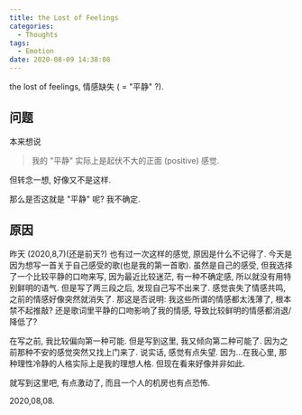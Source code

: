 ```yaml
---
title: the Lost of Feelings
categories:
  - Thoughts
tags:
  - Emotion
date: 2020-08-09 14:38:08
---
```

the lost of feelings, 情感缺失 ( = "平静" ?).

## 问题
本来想说
> 我的 "平静" 实际上是起伏不大的正面 (positive) 感觉.

但转念一想, 好像又不是这样.

那么是否这就是 "平静" 呢? 我不确定.

## 原因
昨天 (2020,8,7)(还是前天?) 也有过一次这样的感觉, 原因是什么不记得了.
今天是因为想写一首关于自己感受的歌(也是我的第一首歌).
虽然是自己的感受, 但我选择了一个比较平静的口吻来写, 因为最近比较迷茫, 有一种不确定感, 所以就没有用特别鲜明的语气.
但是写了两三段之后, 发现自己写不出来了.
感觉丧失了情感共鸣, 之前的情感好像突然就消失了.
那这是否说明: 我这些所谓的情感都太浅薄了, 根本禁不起推敲?
还是歌词里平静的口吻影响了我的情感, 导致比较鲜明的情感都消退/降低了?

在写之前, 我比较偏向第一种可能.
但是写到这里, 我又倾向第二种可能了. 因为之前那种不安的感觉突然又找上门来了.
说实话, 感觉有点失望.
因为...在我心里, 那种理性冷静的人格实际上是我的理想人格.
但现在看来好像并非如此.

就写到这里吧, 有点激动了, 而且一个人的机房也有点恐怖.

2020,08,08.
